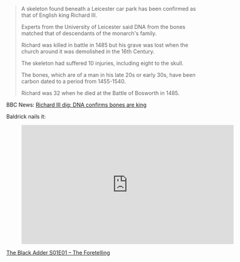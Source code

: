 > A skeleton found beneath a Leicester car park has been confirmed as that of English king Richard
> III.
>
> Experts from the University of Leicester said DNA from the bones matched that of descendants of
> the monarch's family.
>
> Richard was killed in battle in 1485 but his grave was lost when the church around it was
> demolished in the 16th Century.
>
> The skeleton had suffered 10 injuries, including eight to the skull.
>
> The bones, which are of a man in his late 20s or early 30s, have been carbon dated to a period
> from 1455-1540.
>
> Richard was 32 when he died at the Battle of Bosworth in 1485.

BBC News: [Richard III dig: DNA confirms bones are king](http://www.bbc.co.uk/news/uk-england-leicestershire-21063882)

Baldrick nails it:

<figure>
<iframe width="560" height="315" src="https://www.youtube.com/embed/olrJwB0XdnM?si=QdmTfP2BR_OS8Ubr" title="YouTube video player" frameborder="0" allow="accelerometer; autoplay; clipboard-write; encrypted-media; gyroscope; picture-in-picture; web-share" referrerpolicy="strict-origin-when-cross-origin" allowfullscreen></iframe>
</figure>
  
[The Black Adder S01E01 – The Foretelling](http://en.wikipedia.org/wiki/The_Foretelling)

